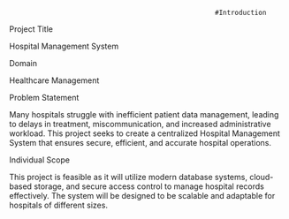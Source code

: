                                                         #Introduction

Project Title

Hospital Management System

Domain

Healthcare Management

Problem Statement

Many hospitals struggle with inefficient patient data management, leading to delays in treatment, miscommunication, and increased administrative workload. This project seeks to create a centralized Hospital Management System that ensures secure, efficient, and accurate hospital operations.

Individual Scope

This project is feasible as it will utilize modern database systems, cloud-based storage, and secure access control to manage hospital records effectively. The system will be designed to be scalable and adaptable for hospitals of different sizes.
